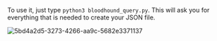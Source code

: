 To use it, just type `python3 bloodhound_query.py`. 
This will ask you for everything that is needed to create your JSON file.

![5bd4a2d5-3273-4266-aa9c-5682e3371137](https://github.com/user-attachments/assets/a2937d94-cb7f-4fd7-9ba4-6d1a445dd3f3)

